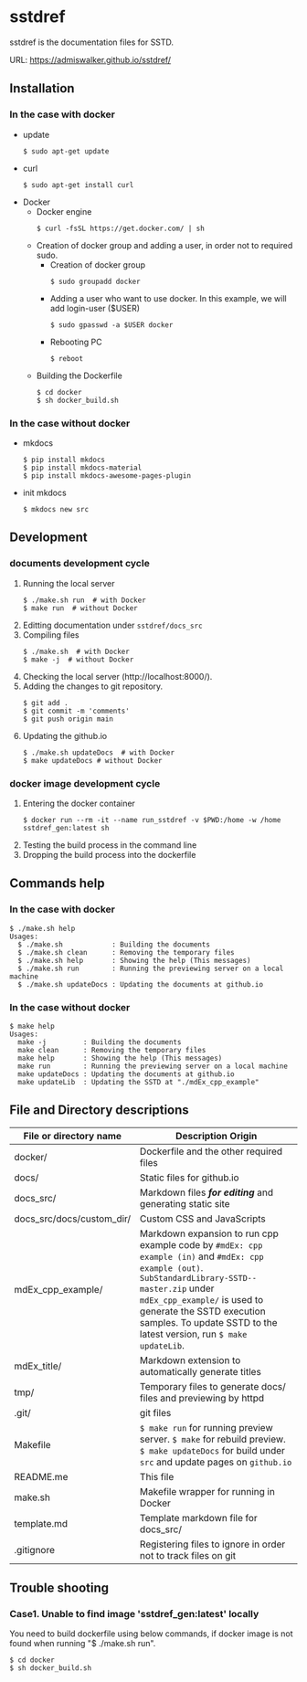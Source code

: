 # sstdref
sstdref is the documentation files for SSTD.

URL: https://admiswalker.github.io/sstdref/

## Installation
### In the case with docker
- update
  ```
  $ sudo apt-get update
  ```
- curl
  ```
  $ sudo apt-get install curl
  ```
- Docker
  - Docker engine
    ```
    $ curl -fsSL https://get.docker.com/ | sh
    ```
  - Creation of docker group and adding a user, in order not to required sudo.
    - Creation of docker group
      ```
      $ sudo groupadd docker
      ```
    - Adding a user who want to use docker. In this example, we will add login-user ($USER)
      ```
      $ sudo gpasswd -a $USER docker
      ```
    - Rebooting PC
      ```
      $ reboot
      ```
  - Building the Dockerfile
    ```
    $ cd docker
    $ sh docker_build.sh
    ```
### In the case without docker
- mkdocs
  ```
  $ pip install mkdocs
  $ pip install mkdocs-material
  $ pip install mkdocs-awesome-pages-plugin
  ```
- init mkdocs
  ```
  $ mkdocs new src
  ```
## Development
### documents development cycle
1. Running the local server
   ```
   $ ./make.sh run  # with Docker
   $ make run  # without Docker
   ```
1. Editting documentation under `sstdref/docs_src`
1. Compiling files
   ```
   $ ./make.sh  # with Docker
   $ make -j  # without Docker
   ```
1. Checking the local server (http://localhost:8000/).
1. Adding the changes to git repository.
   ```
   $ git add .
   $ git commit -m 'comments'
   $ git push origin main
   ```
1. Updating the github.io
   ```
   $ ./make.sh updateDocs  # with Docker
   $ make updateDocs # without Docker
   ```
### docker image development cycle
1. Entering the docker container
   ```
   $ docker run --rm -it --name run_sstdref -v $PWD:/home -w /home sstdref_gen:latest sh
   ```
1. Testing the build process in the command line
1. Dropping the build process into the dockerfile

## Commands help
### In the case with docker
```
$ ./make.sh help
Usages:
  $ ./make.sh            : Building the documents
  $ ./make.sh clean      : Removing the temporary files
  $ ./make.sh help       : Showing the help (This messages)
  $ ./make.sh run        : Running the previewing server on a local machine
  $ ./make.sh updateDocs : Updating the documents at github.io
```
### In the case without docker
```
$ make help
Usages:
  make -j         : Building the documents
  make clean      : Removing the temporary files
  make help       : Showing the help (This messages)
  make run        : Running the previewing server on a local machine
  make updateDocs : Updating the documents at github.io
  make updateLib  : Updating the SSTD at "./mdEx_cpp_example"
```

## File and Directory descriptions

| File or directory name      | Description Origin |
| --------------------------- | ------------------ |
| docker/                     | Dockerfile and the other required files |
| docs/                       | Static files for github.io |
| docs_src/                   | Markdown files ***for editing*** and generating static site |
| docs_src/docs/custom_dir/   | Custom CSS and JavaScripts |
| mdEx_cpp_example/           | Markdown expansion to run cpp example code by `#mdEx: cpp example (in)` and `#mdEx: cpp example (out)`. `SubStandardLibrary-SSTD--master.zip` under `mdEx_cpp_example/` is used to generate the SSTD execution samples. To update SSTD to the latest version, run `$ make updateLib`. |
| mdEx_title/                 | Markdown extension to automatically generate titles |
| tmp/                        | Temporary files to generate docs/ files and previewing by httpd |
| .git/                       | git files          |
| Makefile                    | `$ make run` for running preview server. `$ make` for rebuild preview. `$ make updateDocs` for build under `src` and update pages on `github.io` |
| README.me                   | This file          |
| make.sh                     | Makefile wrapper for running in Docker |
| template.md                 | Template markdown file for docs_src/ |
| .gitignore                  | Registering files to ignore in order not to track files on git |

## Trouble shooting
### Case1. Unable to find image 'sstdref_gen:latest' locally
You need to build dockerfile using below commands, if docker image is not found when running "$ ./make.sh run".
```
$ cd docker
$ sh docker_build.sh
```
